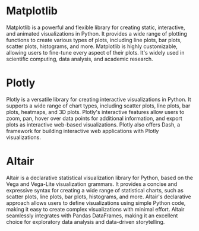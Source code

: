 # Matplotlib
Matplotlib is a powerful and flexible library for creating static, interactive, and animated visualizations in Python. It provides a wide range of plotting functions to create various types of plots, including line plots, bar plots, scatter plots, histograms, and more. Matplotlib is highly customizable, allowing users to fine-tune every aspect of their plots. It's widely used in scientific computing, data analysis, and academic research.

# Plotly
Plotly is a versatile library for creating interactive visualizations in Python. It supports a wide range of chart types, including scatter plots, line plots, bar plots, heatmaps, and 3D plots. Plotly's interactive features allow users to zoom, pan, hover over data points for additional information, and export plots as interactive web-based visualizations. Plotly also offers Dash, a framework for building interactive web applications with Plotly visualizations.

# Altair

Altair is a declarative statistical visualization library for Python, based on the Vega and Vega-Lite visualization grammars. It provides a concise and expressive syntax for creating a wide range of statistical charts, such as scatter plots, line plots, bar plots, histograms, and more. Altair's declarative approach allows users to define visualizations using simple Python code, making it easy to create complex visualizations with minimal effort. Altair seamlessly integrates with Pandas DataFrames, making it an excellent choice for exploratory data analysis and data-driven storytelling.